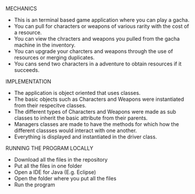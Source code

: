 MECHANICS
- This is an terminal based game application where you can play a gacha. 
- You can pull for characters or weapons of various rarity with the cost of a resource. 
- You can view the chracters and weapons you pulled from the gacha machine in the inventory.
- You can upgrade your charcters and weapons through the use of resources or merging duplicates.
- You cans send two characters in a adventure to obtain resources if it succeeds.

IMPLEMENTATION
- The application is object oriented that uses classes.
- The basic objects such as Characters and Weapons were instantiated from their respecitve classes.
- The different types of Characters and Weapons were made as sub classes to inherit the basic attribute from their parents.
- Managers classes are made to have the methods for which how the different classses would interact with one another.
- Everything is displayed and instantiated in the driver class.

RUNNING THE PROGRAM LOCALLY
- Download all the files in the repository
- Put all the files in one folder
- Open a IDE for Java (E.g. Eclipse)
- Open the folder where you put all the files
- Run the program
